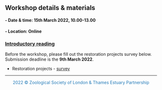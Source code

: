 ## Workshop details & materials

#### - Date & time: 15th March 2022, 10.00-13.00

#### - Location: Online 

### <a href="https://github.com/ThamesEstuaryPartnership/3cs/blob/main/Coastal%20Habitat%20Restoration%20in%20the%20Thames-%20Workshop%20Introduction.pdf" target="_blank">Introductory reading</a>

Before the workshop, please fill out the restoration projects survey below. Submission deadline is the **9th March 2022**. 

- Restoration projects - <a href="https://survey123.arcgis.com/share/a425bad4dfc8413abd8960ddf9976e77" target="_blank">survey</a>


<hr>
<center><p style="color:#267CB9">2022 © Zoological Society of London & Thames Estuary Partnership</p></center>

<link rel="stylesheet" href="https://cdnjs.cloudflare.com/ajax/libs/font-awesome/4.7.0/css/font-awesome.min.css">
<p style="text-align: center;">
<a href="https://www.zsl.org/" target="_blank" class="fa fa-globe fa-lg" style="color:#00b3db"></a> <a href="https://www.thamesestuarypartnership.org/" target="_blank" class="fa fa-globe fa-lg" style="color:#ad7247"></a> <a href="mailto:w.bodnar@ucl.ac.uk" class="fa fa-envelope fa-lg" style="color:#267CB9"></a>
